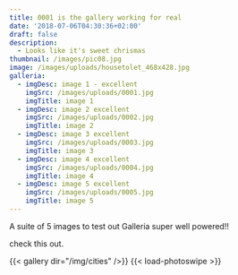 ```yaml
---
title: 0001 is the gallery working for real
date: '2018-07-06T04:30:36+02:00'
draft: false
description:
  - Looks like it's sweet chrismas
thumbnail: /images/pic08.jpg
image: /images/uploads/housetolet_468x428.jpg
galleria:
  - imgDesc: image 1 - excellent
    imgSrc: /images/uploads/0001.jpg
    imgTitle: image 1
  - imgDesc: image 2 excellent
    imgSrc: /images/uploads/0002.jpg
    imgTitle: image 2
  - imgDesc: image 3 excellent
    imgSrc: /images/uploads/0003.jpg
    imgTitle: image 3
  - imgDesc: image 4 excellent
    imgSrc: /images/uploads/0004.jpg
    imgTitle: image 4
  - imgDesc: image 5 excellent
    imgSrc: /images/uploads/0005.jpg
    imgTitle: image 5
---
```

A suite of 5 images to test out Galleria super well powered!!

check this out.

{{< gallery dir="/img/cities" />}} {{< load-photoswipe >}}
